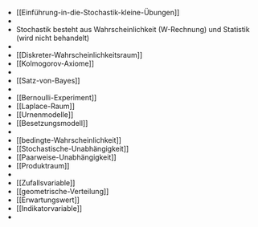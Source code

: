 - [[Einführung-in-die-Stochastik-kleine-Übungen]]
-
- Stochastik besteht aus Wahrscheinlichkeit (W-Rechnung) und Statistik (wird nicht behandelt)
-
- [[Diskreter-Wahrscheinlichkeitsraum]]
- [[Kolmogorov-Axiome]]
-
- [[Satz-von-Bayes]]
-
- [[Bernoulli-Experiment]]
- [[Laplace-Raum]]
- [[Urnenmodelle]]
- [[Besetzungsmodell]]
-
- [[bedingte-Wahrscheinlichkeit]]
- [[Stochastische-Unabhängigkeit]]
- [[Paarweise-Unabhängigkeit]]
- [[Produktraum]]
-
- [[Zufallsvariable]]
- [[geometrische-Verteilung]]
- [[Erwartungswert]]
- [[Indikatorvariable]]
-